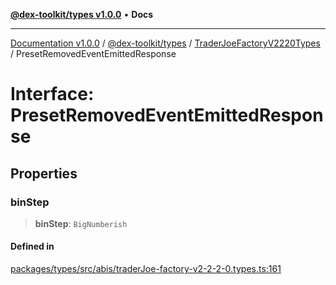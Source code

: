 [**@dex-toolkit/types v1.0.0**](../../../README.md) • **Docs**

***

[Documentation v1.0.0](../../../../../packages.md) / [@dex-toolkit/types](../../../README.md) / [TraderJoeFactoryV2220Types](../README.md) / PresetRemovedEventEmittedResponse

# Interface: PresetRemovedEventEmittedResponse

## Properties

### binStep

> **binStep**: `BigNumberish`

#### Defined in

[packages/types/src/abis/traderJoe-factory-v2-2-2-0.types.ts:161](https://github.com/niZmosis/dex-toolkit/blob/3d8b41b44787b30fbea5de3ab4737662ffb61bc8/packages/types/src/abis/traderJoe-factory-v2-2-2-0.types.ts#L161)
